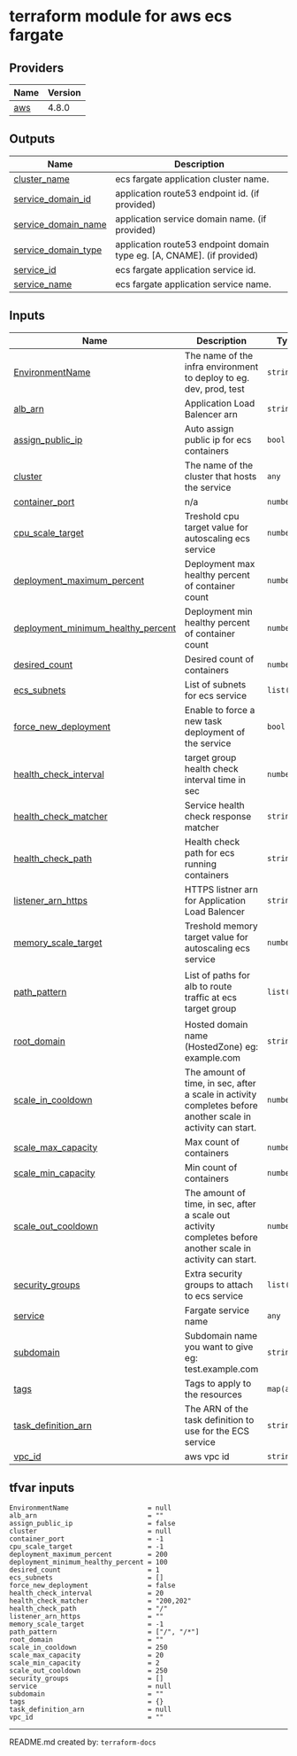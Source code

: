 <!-- BEGIN_TF_DOCS -->
# terraform module for aws ecs fargate

## Providers

| Name | Version |
|------|---------|
| <a name="provider_aws"></a> [aws](#provider\_aws) | 4.8.0 |

## Outputs

| Name | Description |
|------|-------------|
| <a name="output_cluster_name"></a> [cluster\_name](#output\_cluster\_name) | ecs fargate application cluster name. |
| <a name="output_service_domain_id"></a> [service\_domain\_id](#output\_service\_domain\_id) | application route53 endpoint id. (if provided) |
| <a name="output_service_domain_name"></a> [service\_domain\_name](#output\_service\_domain\_name) | application service domain name. (if provided) |
| <a name="output_service_domain_type"></a> [service\_domain\_type](#output\_service\_domain\_type) | application route53 endpoint domain type eg. [A, CNAME]. (if provided) |
| <a name="output_service_id"></a> [service\_id](#output\_service\_id) | ecs fargate application service id. |
| <a name="output_service_name"></a> [service\_name](#output\_service\_name) | ecs fargate application service name. |

## Inputs

| Name | Description | Type | Default | Required |
|------|-------------|------|---------|:--------:|
| <a name="input_EnvironmentName"></a> [EnvironmentName](#input\_EnvironmentName) | The name of the infra environment to deploy to eg. dev, prod, test | `string` | n/a | yes |
| <a name="input_alb_arn"></a> [alb\_arn](#input\_alb\_arn) | Application Load Balencer arn | `string` | `""` | no |
| <a name="input_assign_public_ip"></a> [assign\_public\_ip](#input\_assign\_public\_ip) | Auto assign public ip for ecs containers | `bool` | `false` | no |
| <a name="input_cluster"></a> [cluster](#input\_cluster) | The name of the cluster that hosts the service | `any` | n/a | yes |
| <a name="input_container_port"></a> [container\_port](#input\_container\_port) | n/a | `number` | `-1` | no |
| <a name="input_cpu_scale_target"></a> [cpu\_scale\_target](#input\_cpu\_scale\_target) | Treshold cpu target value for autoscaling ecs service | `number` | `-1` | no |
| <a name="input_deployment_maximum_percent"></a> [deployment\_maximum\_percent](#input\_deployment\_maximum\_percent) | Deployment max healthy percent of container count | `number` | `200` | no |
| <a name="input_deployment_minimum_healthy_percent"></a> [deployment\_minimum\_healthy\_percent](#input\_deployment\_minimum\_healthy\_percent) | Deployment min healthy percent of container count | `number` | `100` | no |
| <a name="input_desired_count"></a> [desired\_count](#input\_desired\_count) | Desired count of containers | `number` | `1` | no |
| <a name="input_ecs_subnets"></a> [ecs\_subnets](#input\_ecs\_subnets) | List of subnets for ecs service | `list(any)` | `[]` | no |
| <a name="input_force_new_deployment"></a> [force\_new\_deployment](#input\_force\_new\_deployment) | Enable to force a new task deployment of the service | `bool` | `false` | no |
| <a name="input_health_check_interval"></a> [health\_check\_interval](#input\_health\_check\_interval) | target group health check interval time in sec | `number` | `20` | no |
| <a name="input_health_check_matcher"></a> [health\_check\_matcher](#input\_health\_check\_matcher) | Service health check response matcher | `string` | `"200,202"` | no |
| <a name="input_health_check_path"></a> [health\_check\_path](#input\_health\_check\_path) | Health check path for ecs running containers | `string` | `"/"` | no |
| <a name="input_listener_arn_https"></a> [listener\_arn\_https](#input\_listener\_arn\_https) | HTTPS listner arn for Application Load Balencer | `string` | `""` | no |
| <a name="input_memory_scale_target"></a> [memory\_scale\_target](#input\_memory\_scale\_target) | Treshold memory target value for autoscaling ecs service | `number` | `-1` | no |
| <a name="input_path_pattern"></a> [path\_pattern](#input\_path\_pattern) | List of paths for alb to route traffic at ecs target group | `list(any)` | <pre>[<br>  "/",<br>  "/*"<br>]</pre> | no |
| <a name="input_root_domain"></a> [root\_domain](#input\_root\_domain) | Hosted domain name (HostedZone) eg: example.com | `string` | `""` | no |
| <a name="input_scale_in_cooldown"></a> [scale\_in\_cooldown](#input\_scale\_in\_cooldown) | The amount of time, in sec, after a scale in activity completes before another scale in activity can start. | `number` | `250` | no |
| <a name="input_scale_max_capacity"></a> [scale\_max\_capacity](#input\_scale\_max\_capacity) | Max count of containers | `number` | `20` | no |
| <a name="input_scale_min_capacity"></a> [scale\_min\_capacity](#input\_scale\_min\_capacity) | Min count of containers | `number` | `2` | no |
| <a name="input_scale_out_cooldown"></a> [scale\_out\_cooldown](#input\_scale\_out\_cooldown) | The amount of time, in sec, after a scale out activity completes before another scale in activity can start. | `number` | `250` | no |
| <a name="input_security_groups"></a> [security\_groups](#input\_security\_groups) | Extra security groups to attach to ecs service | `list(any)` | `[]` | no |
| <a name="input_service"></a> [service](#input\_service) | Fargate service name | `any` | n/a | yes |
| <a name="input_subdomain"></a> [subdomain](#input\_subdomain) | Subdomain name you want to give eg: test.example.com | `string` | `""` | no |
| <a name="input_tags"></a> [tags](#input\_tags) | Tags to apply to the resources | `map(any)` | `{}` | no |
| <a name="input_task_definition_arn"></a> [task\_definition\_arn](#input\_task\_definition\_arn) | The ARN of the task definition to use for the ECS service | `string` | n/a | yes |
| <a name="input_vpc_id"></a> [vpc\_id](#input\_vpc\_id) | aws vpc id | `string` | `""` | no |

## tfvar inputs

```hcl
EnvironmentName                    = null
alb_arn                            = ""
assign_public_ip                   = false
cluster                            = null
container_port                     = -1
cpu_scale_target                   = -1
deployment_maximum_percent         = 200
deployment_minimum_healthy_percent = 100
desired_count                      = 1
ecs_subnets                        = []
force_new_deployment               = false
health_check_interval              = 20
health_check_matcher               = "200,202"
health_check_path                  = "/"
listener_arn_https                 = ""
memory_scale_target                = -1
path_pattern                       = ["/", "/*"]
root_domain                        = ""
scale_in_cooldown                  = 250
scale_max_capacity                 = 20
scale_min_capacity                 = 2
scale_out_cooldown                 = 250
security_groups                    = []
service                            = null
subdomain                          = ""
tags                               = {}
task_definition_arn                = null
vpc_id                             = ""
```

---
README.md created by: `terraform-docs`
<!-- END_TF_DOCS -->